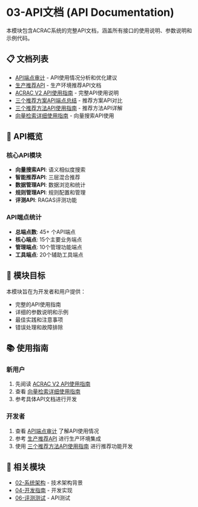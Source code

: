 # 03-API文档 (API Documentation)

本模块包含ACRAC系统的完整API文档，涵盖所有接口的使用说明、参数说明和示例代码。

## 📋 文档列表

- [API端点审计](API_ENDPOINTS_AUDIT.md) - API使用情况分析和优化建议
- [生产推荐API](PRODUCTION_RECOMMENDATION_API.md) - 生产环境推荐API文档
- [ACRAC V2 API使用指南](ACRAC_V2_API使用指南.md) - 完整API使用说明
- [三个推荐方案API端点总结](ACRAC_V2_三个推荐方案API端点总结.md) - 推荐方案API对比
- [三个推荐方法API使用指南](ACRAC_V2_三个推荐方法API使用指南.md) - 推荐方法API详解
- [向量检索详细使用指南](向量检索详细使用指南.md) - 向量搜索API使用

## 🚀 API概览

### 核心API模块
- **向量搜索API**: 语义相似度搜索
- **智能推荐API**: 三层混合推荐
- **数据管理API**: 数据浏览和统计
- **规则管理API**: 规则配置和管理
- **评测API**: RAGAS评测功能

### API端点统计
- **总端点数**: 45+ 个API端点
- **核心端点**: 15个主要业务端点
- **管理端点**: 10个管理功能端点
- **工具端点**: 20个辅助工具端点

## 🎯 模块目标

本模块旨在为开发者和用户提供：
- 完整的API使用指南
- 详细的参数说明和示例
- 最佳实践和注意事项
- 错误处理和故障排除

## 📚 使用指南

### 新用户
1. 先阅读 [ACRAC V2 API使用指南](ACRAC_V2_API使用指南.md)
2. 查看 [向量检索详细使用指南](向量检索详细使用指南.md)
3. 参考具体API文档进行开发

### 开发者
1. 查看 [API端点审计](API_ENDPOINTS_AUDIT.md) 了解API使用情况
2. 参考 [生产推荐API](PRODUCTION_RECOMMENDATION_API.md) 进行生产环境集成
3. 使用 [三个推荐方法API使用指南](ACRAC_V2_三个推荐方法API使用指南.md) 进行推荐功能开发

## 🔗 相关模块

- [02-系统架构](../02-system-architecture/) - 技术架构背景
- [04-开发指南](../04-development-guides/) - 开发实现
- [06-评测测试](../06-evaluation-testing/) - API测试
